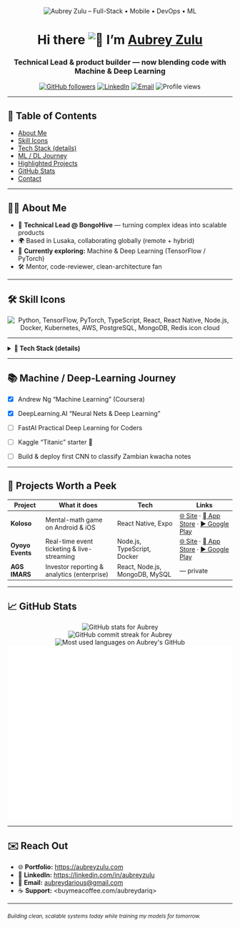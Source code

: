 <!-- BANNER -->
<!-- Replace banner-light.png / banner-dark.png with your own 1500×300 files -->
<p align="center">
  <picture>
    <source media="(prefers-color-scheme: dark)" srcset="banner-dark.png" />
    <img alt="Aubrey Zulu – Full-Stack • Mobile • DevOps • ML" src="banner-light.png" />
  </picture>
</p>

<h1 align="center">Hi there <img src="https://raw.githubusercontent.com/aubreyzulu/aubreyzulu/main/wave.gif" height="30" alt="👋" /> I’m <a href="https://aubreyzulu.com" target="_blank">Aubrey Zulu</a></h1>
<h3 align="center">Technical Lead & product builder — now blending code with Machine & Deep Learning</h3>

<p align="center">
  <a href="https://github.com/aubreyzulu?tab=followers"><img src="https://img.shields.io/github/followers/aubreyzulu?label=Followers&style=social" alt="GitHub followers"/></a>
  <a href="https://www.linkedin.com/in/aubreyzulu/"><img src="https://img.shields.io/badge/LinkedIn-Connect-blue?logo=linkedin" alt="LinkedIn"/></a>
  <a href="mailto:aubreydarious@gmail.com"><img src="https://img.shields.io/badge/Email-Get%20in%20touch-D14836?logo=gmail&logoColor=white" alt="Email"/></a>
  <img src="https://komarev.com/ghpvc/?username=aubreyzulu&label=Profile%20views" alt="Profile views"/>
</p>

---

## 📑 Table of Contents
- [About Me](#about-me)
- [Skill Icons](#-skill-icons)
- [Tech Stack (details)](#-tech-stack)
- [ML / DL Journey](#-machine--deep-learning-journey)
- [Highlighted Projects](#-projects-worth-a-peek)
- [GitHub Stats](#-github-stats)
- [Contact](#-reach-out)

---

## 👨‍💻 About Me
- 🔧 **Technical Lead @ BongoHive** — turning complex ideas into scalable products  
- 🌍 Based in Lusaka, collaborating globally (remote + hybrid)  
- 🧭 **Currently exploring:** Machine & Deep Learning (TensorFlow / PyTorch)  
- 🛠️ Mentor, code-reviewer, clean-architecture fan  


---

## 🛠️ Skill Icons
<!-- https://skillicons.dev -->
<p align="center">
  <img src="https://skillicons.dev/icons?i=py,tensorflow,pytorch,ts,react,reactnative,nodejs,docker,kubernetes,aws,postgres,mongodb,redis&perline=8" alt="Python, TensorFlow, PyTorch, TypeScript, React, React Native, Node.js, Docker, Kubernetes, AWS, PostgreSQL, MongoDB, Redis icon cloud"/>
</p>

---

<details>
<summary><strong>🔧 Tech Stack (details)</strong></summary>

| Layer | Tools & Frameworks |
|-------|--------------------|
| **Languages** | Python · JavaScript/TypeScript · Dart |
| **Web & Mobile** | React · Next.js · React Native · NestJS |
| **Data** | PostgreSQL · MySQL · MongoDB · Redis |
| **ML/DL** | TensorFlow · Keras · PyTorch (learning) |
| **DevOps** | Docker · Kubernetes · GitHub Actions · AWS (ECS, Lambda) |
| **CI/CD & QA** | SonarCloud · Jest · Cypress |

</details>

---

## 📚 Machine / Deep-Learning Journey
- [x] Andrew Ng “Machine Learning” (Coursera)  
- [x] DeepLearning.AI “Neural Nets & Deep Learning”  
- [ ] FastAI Practical Deep Learning for Coders  
- [ ] Kaggle “Titanic” starter 🏅  
- [ ] Build & deploy first CNN to classify Zambian kwacha notes  



---

## 🚀 Projects Worth a Peek
| Project | What it does | Tech | Links |
|---------|-------------|------|-------|
| **Koloso** | Mental-math game on Android & iOS | React Native, Expo | [🌐 Site](https://www.koloso.app) · [ App Store](https://apps.apple.com/zm/app/koloso/id6446124502) · [▶️ Google Play](https://play.google.com/store/apps/details?id=com.koloso.app&pcampaignid=web_share) |
| **Oyoyo Events** | Real-time event ticketing & live-streaming | Node.js, TypeScript, Docker | [🌐 Site](https://www.oyoyoapp.com) · [ App Store](https://apps.apple.com/zm/app/oyoyo-event/id6447293031) · [▶️ Google Play](https://play.google.com/store/apps/details?id=com.lassod.oyoyoevents&hl=vn) |
| **AGS IMARS** | Investor reporting & analytics (enterprise) | React, Node.js, MongoDB, MySQL | — private |

---

## 📈 GitHub Stats
<p align="center">
  <img src="https://github-readme-stats.vercel.app/api?username=aubreyzulu&show_icons=true&hide_border=true" alt="GitHub stats for Aubrey"/>
  <br/>
  <img src="https://github-readme-streak-stats.herokuapp.com?user=aubreyzulu&hide_border=true" alt="GitHub commit streak for Aubrey"/>
  <br/>
  <img src="https://github-readme-stats.vercel.app/api/top-langs/?username=aubreyzulu&layout=compact&hide_border=true&langs_count=10" alt="Most used languages on Aubrey's GitHub"/>
  <br/>
  <!-- Requires https://github.com/lowlighter/metrics action in your repo -->
  <img src="https://raw.githubusercontent.com/aubreyzulu/aubreyzulu/main/github-metrics.svg" alt="Profile metrics widget for Aubrey"/>
</p>

---

## ✉️ Reach Out
- 🌐 **Portfolio:** <https://aubreyzulu.com>  
- 💼 **LinkedIn:** <https://linkedin.com/in/aubreyzulu>  
- 📧 **Email:** aubreydarious@gmail.com  
- ☕ **Support:** <buymeacoffee.com/aubreydariq>

---

<sub>*Building clean, scalable systems today while training my models for tomorrow.*</sub>

